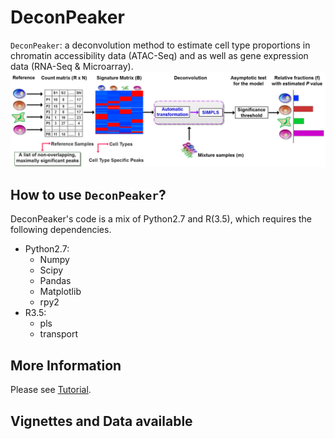 DeconPeaker
===================================================

`DeconPeaker`: a deconvolution method to estimate cell type proportions in chromatin accessibility data (ATAC-Seq) and as well as gene expression data (RNA-Seq & Microarray).
![DeconPeaker\_pipeline](pipeline.png)

How to use `DeconPeaker`?
---------------------
DeconPeaker's code is a mix of Python2.7 and R(3.5), which requires the following dependencies.
* Python2.7:
	* Numpy
	* Scipy
	* Pandas
	* Matplotlib
	* rpy2
* R3.5:
	* pls
	* transport

More Information
--------------------
Please see [Tutorial](http://xuranw.github.io/MuSiC/articles/MuSiC.html).

Vignettes and Data available
-------------------
